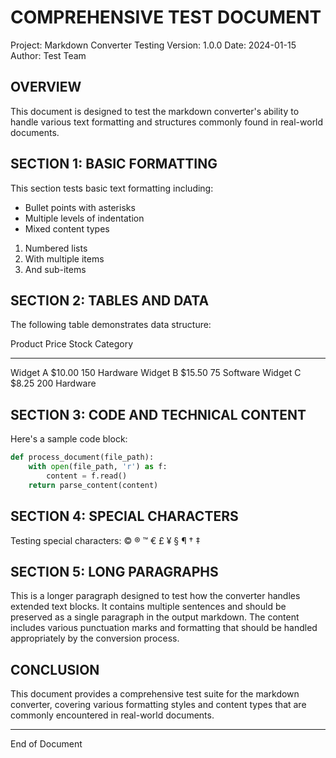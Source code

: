 # COMPREHENSIVE TEST DOCUMENT

Project: Markdown Converter Testing Version: 1.0.0 Date: 2024-01-15 Author: Test Team

## OVERVIEW

This document is designed to test the markdown converter's ability to handle various text formatting and structures commonly found in real-world documents.

## SECTION 1: BASIC FORMATTING

This section tests basic text formatting including:

- Bullet points with asterisks
- Multiple levels of indentation
- Mixed content types

1.  Numbered lists
2.  With multiple items
3.  And sub-items

## SECTION 2: TABLES AND DATA

The following table demonstrates data structure:

  Product    Price     Stock   Category
  ---------- --------- ------- ----------
  Widget A   \$10.00   150     Hardware
  Widget B   \$15.50   75      Software
  Widget C   \$8.25    200     Hardware

## SECTION 3: CODE AND TECHNICAL CONTENT

Here's a sample code block:

``` python
def process_document(file_path):
    with open(file_path, 'r') as f:
        content = f.read()
    return parse_content(content)
```

## SECTION 4: SPECIAL CHARACTERS

Testing special characters: © ® ™ € £ ¥ § ¶ † ‡

## SECTION 5: LONG PARAGRAPHS

This is a longer paragraph designed to test how the converter handles extended text blocks. It contains multiple sentences and should be preserved as a single paragraph in the output markdown. The content includes various punctuation marks and formatting that should be handled appropriately by the conversion process.

## CONCLUSION

This document provides a comprehensive test suite for the markdown converter, covering various formatting styles and content types that are commonly encountered in real-world documents.

------------------------------------------------------------------------

End of Document
